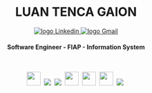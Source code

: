 <div align="center">
 <h1> 
   LUAN TENCA GAION
   </a>
 </h1>
</div>

<p align="center">
   <a href="https://www.linkedin.com/in/luantg/">
    <img alt="logo Linkedin" src="https://img.shields.io/badge/LinkedIn-0077B5?style=for-the-badge&logo=linkedin&logoColor=white">
  </a>
  
<a href="mailto: luantgaion562@gmail.com">
    <img alt="logo Gmail" src="https://img.shields.io/badge/Gmail-D14836?style=for-the-badge&logo=gmail&logoColor=white">
  </a>
</p>

<h4 align="center"> 
  Software Engineer - FIAP - Information System
  
</h4>

<br>

<p align="center">
  <!-- Java Icon --> 
  <img src="https://icons-for-free.com/download-icon-super+tiny+icons+java-1324450741629650713_512.png" height="32"/>&nbsp;
  <!-- CSS Icon -->
  <img src="https://user-images.githubusercontent.com/35739995/122655003-80cf5a80-d125-11eb-9718-c0d416a29986.png">&nbsp;
  <!-- JS Icon -->
  <img src="https://user-images.githubusercontent.com/35739995/122655023-a78d9100-d125-11eb-89b8-f006041d9d4a.png">&nbsp;
  <!-- Python Icon -->
  <img src="https://cdn3.iconfinder.com/data/icons/logos-and-brands-adobe/512/267_Python-512.png" height="32">&nbsp;
  <!-- Arduino Icon -->
  <img src="https://static-00.iconduck.com/assets.00/file-type-arduino-icon-512x512-lyuj2qji.png" height="32"/>&nbsp;
  <!-- PL/SQL Icon -->
  <img src="https://icons-for-free.com/download-icon-vscode+icons+type+sql-1324451491579630520_512.png" height="32"/>&nbsp;
  <!-- Git Icon -->
  <img src="https://user-images.githubusercontent.com/35739995/122655117-7c577180-d126-11eb-9b30-3591b1252bb5.png">&nbsp;
  
 </p>
 
 <!--
<table align="left">
  <row>
   <td>
       <img height='172' src='https://github-readme-stats.vercel.app/api/top-langs/?username=luantgaion&layout=compact&theme=react'> 
    </td> 
    <td>
       <img height='172' src='https://github-readme-stats.vercel.app/api?username=luantgaion&show_icons=true&theme=react'> 
    </td> 
  </row>
</table> 
-->
